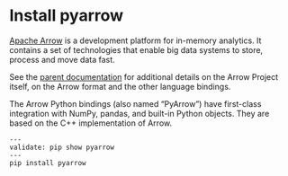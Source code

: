 # Install pyarrow

[Apache Arrow](https://arrow.apache.org/docs/index.html) is a
development platform for in-memory analytics. It contains a set of
technologies that enable big data systems to store, process and move
data fast.

See the [parent
documentation](https://arrow.apache.org/docs/index.html) for
additional details on the Arrow Project itself, on the Arrow format
and the other language bindings.

The Arrow Python bindings (also named “PyArrow”) have first-class
integration with NumPy, pandas, and built-in Python objects. They are
based on the C++ implementation of Arrow.

```shell
---
validate: pip show pyarrow
---
pip install pyarrow
```
